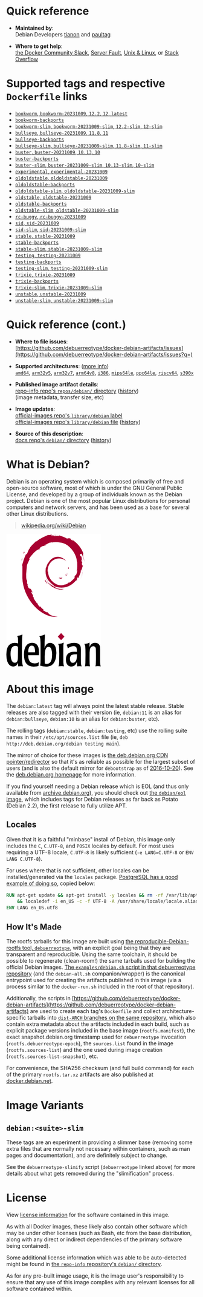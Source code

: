 <!--

********************************************************************************

WARNING:

    DO NOT EDIT "debian/README.md"

    IT IS AUTO-GENERATED

    (from the other files in "debian/" combined with a set of templates)

********************************************************************************

-->

# Quick reference

-	**Maintained by**:  
	Debian Developers [tianon](https://qa.debian.org/developer.php?login=tianon) and [paultag](https://qa.debian.org/developer.php?login=paultag)

-	**Where to get help**:  
	[the Docker Community Slack](https://dockr.ly/comm-slack), [Server Fault](https://serverfault.com/help/on-topic), [Unix & Linux](https://unix.stackexchange.com/help/on-topic), or [Stack Overflow](https://stackoverflow.com/help/on-topic)

# Supported tags and respective `Dockerfile` links

-	[`bookworm`, `bookworm-20231009`, `12.2`, `12`, `latest`](https://github.com/debuerreotype/docker-debian-artifacts/blob/feccbb81c63226a8bf2e38315fc025a91fdd95dc/bookworm/Dockerfile)
-	[`bookworm-backports`](https://github.com/debuerreotype/docker-debian-artifacts/blob/feccbb81c63226a8bf2e38315fc025a91fdd95dc/bookworm/backports/Dockerfile)
-	[`bookworm-slim`, `bookworm-20231009-slim`, `12.2-slim`, `12-slim`](https://github.com/debuerreotype/docker-debian-artifacts/blob/feccbb81c63226a8bf2e38315fc025a91fdd95dc/bookworm/slim/Dockerfile)
-	[`bullseye`, `bullseye-20231009`, `11.8`, `11`](https://github.com/debuerreotype/docker-debian-artifacts/blob/feccbb81c63226a8bf2e38315fc025a91fdd95dc/bullseye/Dockerfile)
-	[`bullseye-backports`](https://github.com/debuerreotype/docker-debian-artifacts/blob/feccbb81c63226a8bf2e38315fc025a91fdd95dc/bullseye/backports/Dockerfile)
-	[`bullseye-slim`, `bullseye-20231009-slim`, `11.8-slim`, `11-slim`](https://github.com/debuerreotype/docker-debian-artifacts/blob/feccbb81c63226a8bf2e38315fc025a91fdd95dc/bullseye/slim/Dockerfile)
-	[`buster`, `buster-20231009`, `10.13`, `10`](https://github.com/debuerreotype/docker-debian-artifacts/blob/feccbb81c63226a8bf2e38315fc025a91fdd95dc/buster/Dockerfile)
-	[`buster-backports`](https://github.com/debuerreotype/docker-debian-artifacts/blob/feccbb81c63226a8bf2e38315fc025a91fdd95dc/buster/backports/Dockerfile)
-	[`buster-slim`, `buster-20231009-slim`, `10.13-slim`, `10-slim`](https://github.com/debuerreotype/docker-debian-artifacts/blob/feccbb81c63226a8bf2e38315fc025a91fdd95dc/buster/slim/Dockerfile)
-	[`experimental`, `experimental-20231009`](https://github.com/debuerreotype/docker-debian-artifacts/blob/feccbb81c63226a8bf2e38315fc025a91fdd95dc/experimental/Dockerfile)
-	[`oldoldstable`, `oldoldstable-20231009`](https://github.com/debuerreotype/docker-debian-artifacts/blob/feccbb81c63226a8bf2e38315fc025a91fdd95dc/oldoldstable/Dockerfile)
-	[`oldoldstable-backports`](https://github.com/debuerreotype/docker-debian-artifacts/blob/feccbb81c63226a8bf2e38315fc025a91fdd95dc/oldoldstable/backports/Dockerfile)
-	[`oldoldstable-slim`, `oldoldstable-20231009-slim`](https://github.com/debuerreotype/docker-debian-artifacts/blob/feccbb81c63226a8bf2e38315fc025a91fdd95dc/oldoldstable/slim/Dockerfile)
-	[`oldstable`, `oldstable-20231009`](https://github.com/debuerreotype/docker-debian-artifacts/blob/feccbb81c63226a8bf2e38315fc025a91fdd95dc/oldstable/Dockerfile)
-	[`oldstable-backports`](https://github.com/debuerreotype/docker-debian-artifacts/blob/feccbb81c63226a8bf2e38315fc025a91fdd95dc/oldstable/backports/Dockerfile)
-	[`oldstable-slim`, `oldstable-20231009-slim`](https://github.com/debuerreotype/docker-debian-artifacts/blob/feccbb81c63226a8bf2e38315fc025a91fdd95dc/oldstable/slim/Dockerfile)
-	[`rc-buggy`, `rc-buggy-20231009`](https://github.com/debuerreotype/docker-debian-artifacts/blob/feccbb81c63226a8bf2e38315fc025a91fdd95dc/rc-buggy/Dockerfile)
-	[`sid`, `sid-20231009`](https://github.com/debuerreotype/docker-debian-artifacts/blob/feccbb81c63226a8bf2e38315fc025a91fdd95dc/sid/Dockerfile)
-	[`sid-slim`, `sid-20231009-slim`](https://github.com/debuerreotype/docker-debian-artifacts/blob/feccbb81c63226a8bf2e38315fc025a91fdd95dc/sid/slim/Dockerfile)
-	[`stable`, `stable-20231009`](https://github.com/debuerreotype/docker-debian-artifacts/blob/feccbb81c63226a8bf2e38315fc025a91fdd95dc/stable/Dockerfile)
-	[`stable-backports`](https://github.com/debuerreotype/docker-debian-artifacts/blob/feccbb81c63226a8bf2e38315fc025a91fdd95dc/stable/backports/Dockerfile)
-	[`stable-slim`, `stable-20231009-slim`](https://github.com/debuerreotype/docker-debian-artifacts/blob/feccbb81c63226a8bf2e38315fc025a91fdd95dc/stable/slim/Dockerfile)
-	[`testing`, `testing-20231009`](https://github.com/debuerreotype/docker-debian-artifacts/blob/feccbb81c63226a8bf2e38315fc025a91fdd95dc/testing/Dockerfile)
-	[`testing-backports`](https://github.com/debuerreotype/docker-debian-artifacts/blob/feccbb81c63226a8bf2e38315fc025a91fdd95dc/testing/backports/Dockerfile)
-	[`testing-slim`, `testing-20231009-slim`](https://github.com/debuerreotype/docker-debian-artifacts/blob/feccbb81c63226a8bf2e38315fc025a91fdd95dc/testing/slim/Dockerfile)
-	[`trixie`, `trixie-20231009`](https://github.com/debuerreotype/docker-debian-artifacts/blob/feccbb81c63226a8bf2e38315fc025a91fdd95dc/trixie/Dockerfile)
-	[`trixie-backports`](https://github.com/debuerreotype/docker-debian-artifacts/blob/feccbb81c63226a8bf2e38315fc025a91fdd95dc/trixie/backports/Dockerfile)
-	[`trixie-slim`, `trixie-20231009-slim`](https://github.com/debuerreotype/docker-debian-artifacts/blob/feccbb81c63226a8bf2e38315fc025a91fdd95dc/trixie/slim/Dockerfile)
-	[`unstable`, `unstable-20231009`](https://github.com/debuerreotype/docker-debian-artifacts/blob/feccbb81c63226a8bf2e38315fc025a91fdd95dc/unstable/Dockerfile)
-	[`unstable-slim`, `unstable-20231009-slim`](https://github.com/debuerreotype/docker-debian-artifacts/blob/feccbb81c63226a8bf2e38315fc025a91fdd95dc/unstable/slim/Dockerfile)

# Quick reference (cont.)

-	**Where to file issues**:  
	[https://github.com/debuerreotype/docker-debian-artifacts/issues](https://github.com/debuerreotype/docker-debian-artifacts/issues?q=)

-	**Supported architectures**: ([more info](https://github.com/docker-library/official-images#architectures-other-than-amd64))  
	[`amd64`](https://hub.docker.com/r/amd64/debian/), [`arm32v5`](https://hub.docker.com/r/arm32v5/debian/), [`arm32v7`](https://hub.docker.com/r/arm32v7/debian/), [`arm64v8`](https://hub.docker.com/r/arm64v8/debian/), [`i386`](https://hub.docker.com/r/i386/debian/), [`mips64le`](https://hub.docker.com/r/mips64le/debian/), [`ppc64le`](https://hub.docker.com/r/ppc64le/debian/), [`riscv64`](https://hub.docker.com/r/riscv64/debian/), [`s390x`](https://hub.docker.com/r/s390x/debian/)

-	**Published image artifact details**:  
	[repo-info repo's `repos/debian/` directory](https://github.com/docker-library/repo-info/blob/master/repos/debian) ([history](https://github.com/docker-library/repo-info/commits/master/repos/debian))  
	(image metadata, transfer size, etc)

-	**Image updates**:  
	[official-images repo's `library/debian` label](https://github.com/docker-library/official-images/issues?q=label%3Alibrary%2Fdebian)  
	[official-images repo's `library/debian` file](https://github.com/docker-library/official-images/blob/master/library/debian) ([history](https://github.com/docker-library/official-images/commits/master/library/debian))

-	**Source of this description**:  
	[docs repo's `debian/` directory](https://github.com/docker-library/docs/tree/master/debian) ([history](https://github.com/docker-library/docs/commits/master/debian))

# What is Debian?

Debian is an operating system which is composed primarily of free and open-source software, most of which is under the GNU General Public License, and developed by a group of individuals known as the Debian project. Debian is one of the most popular Linux distributions for personal computers and network servers, and has been used as a base for several other Linux distributions.

> [wikipedia.org/wiki/Debian](https://en.wikipedia.org/wiki/Debian)

![logo](https://raw.githubusercontent.com/docker-library/docs/b449be7df57e9ed9086bb5821bfb5d6cdc5d67a4/debian/logo.png)

# About this image

The `debian:latest` tag will always point the latest stable release. Stable releases are also tagged with their version (ie, `debian:11` is an alias for `debian:bullseye`, `debian:10` is an alias for `debian:buster`, etc).

The rolling tags (`debian:stable`, `debian:testing`, etc) use the rolling suite names in their `/etc/apt/sources.list` file (ie, `deb http://deb.debian.org/debian testing main`).

The mirror of choice for these images is [the deb.debian.org CDN pointer/redirector](https://deb.debian.org) so that it's as reliable as possible for the largest subset of users (and is also the default mirror for `debootstrap` as of [2016-10-20](https://anonscm.debian.org/cgit/d-i/debootstrap.git/commit/?id=9e8bc60ad1ccf3a25ce7890526b70059f3e770de)). See the [deb.debian.org homepage](https://deb.debian.org) for more information.

If you find yourself needing a Debian release which is EOL (and thus only available from [archive.debian.org](http://archive.debian.org)), you should check out [the `debian/eol` image](https://hub.docker.com/r/debian/eol/), which includes tags for Debian releases as far back as Potato (Debian 2.2), the first release to fully utilize APT.

## Locales

Given that it is a faithful "minbase" install of Debian, this image only includes the `C`, `C.UTF-8`, and `POSIX` locales by default. For most uses requiring a UTF-8 locale, `C.UTF-8` is likely sufficient (`-e LANG=C.UTF-8` or `ENV LANG C.UTF-8`).

For uses where that is not sufficient, other locales can be installed/generated via the `locales` package. [PostgreSQL has a good example of doing so](https://github.com/docker-library/postgres/blob/69bc540ecfffecce72d49fa7e4a46680350037f9/9.6/Dockerfile#L21-L24), copied below:

```dockerfile
RUN apt-get update && apt-get install -y locales && rm -rf /var/lib/apt/lists/* \
	&& localedef -i en_US -c -f UTF-8 -A /usr/share/locale/locale.alias en_US.UTF-8
ENV LANG en_US.utf8
```

## How It's Made

The rootfs tarballs for this image are built using [the reproducible-Debian-rootfs tool, `debuerreotype`](https://github.com/debuerreotype/debuerreotype), with an explicit goal being that they are transparent and reproducible. Using the same toolchain, it should be possible to regenerate (clean-room!) the same tarballs used for building the official Debian images. [The `examples/debian.sh` script in that debuerreotype repository](https://github.com/debuerreotype/debuerreotype/blob/master/examples/debian.sh) (and the `debian-all.sh` companion/wrapper) is the canonical entrypoint used for creating the artifacts published in this image (via a process similar to the `docker-run.sh` included in the root of that repository).

Additionally, the scripts in [https://github.com/debuerreotype/docker-debian-artifacts](https://github.com/debuerreotype/docker-debian-artifacts) are used to create each tag's `Dockerfile` and collect architecture-specific tarballs into [`dist-ARCH` branches on the same repository](https://github.com/debuerreotype/docker-debian-artifacts/branches), which also contain extra metadata about the artifacts included in each build, such as explicit package versions included in the base image (`rootfs.manifest`), the exact snapshot.debian.org timestamp used for `debuerreotype` invocation (`rootfs.debuerreotype-epoch`), the `sources.list` found in the image (`rootfs.sources-list`) and the one used during image creation (`rootfs.sources-list-snapshot`), etc.

For convenience, the SHA256 checksum (and full build command) for each of the primary `rootfs.tar.xz` artifacts are also published at [docker.debian.net](https://docker.debian.net/).

# Image Variants

## `debian:<suite>-slim`

These tags are an experiment in providing a slimmer base (removing some extra files that are normally not necessary within containers, such as man pages and documentation), and are definitely subject to change.

See the `debuerreotype-slimify` script (`debuerreotype` linked above) for more details about what gets removed during the "slimification" process.

# License

View [license information](https://www.debian.org/social_contract#guidelines) for the software contained in this image.

As with all Docker images, these likely also contain other software which may be under other licenses (such as Bash, etc from the base distribution, along with any direct or indirect dependencies of the primary software being contained).

Some additional license information which was able to be auto-detected might be found in [the `repo-info` repository's `debian/` directory](https://github.com/docker-library/repo-info/tree/master/repos/debian).

As for any pre-built image usage, it is the image user's responsibility to ensure that any use of this image complies with any relevant licenses for all software contained within.
